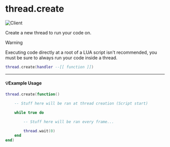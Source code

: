 # thread.create

![Client](https://img.shields.io/badge/Client-00FFFF)

Create a new thread to run your code on.

> [!WARNING]
> Executing code directly at a root of a LUA script isn't recommended, you must be sure to always run your code inside a thread.

```lua
thread.create(handler --[[ function ]])
```

---

#### 💡Example Usage

```lua
thread.create(function()

    -- Stuff here will be ran at thread creation (Script start)

    while true do

        -- Stuff here will be ran every frame...

        thread.wait(0)
    end
end)
```